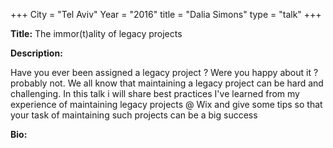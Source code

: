 +++
City = "Tel Aviv"
Year = "2016"
title = "Dalia Simons"
type = "talk"
+++

<div class="span-15  ">
  <div class="span-15  last ">
  <p><strong>Title:</strong>
  The immor(t)ality of legacy projects
  </p>

  <p><strong>Description:</strong></p>

  <p>Have you ever been assigned a legacy project ? Were you happy about it ? probably not. We all know that maintaining a legacy project can be hard and challenging. In this talk i will share best practices I've learned from my experience of maintaining legacy projects @ Wix and give some tips so that your task of maintaining such projects can be a big success</p>
      <p><strong>Bio:</strong></p>

  <p></p>

  </div>
</div>
